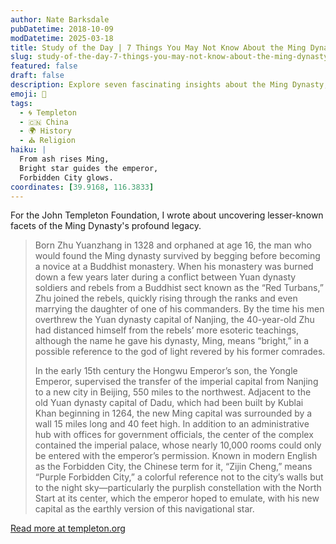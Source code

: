```yaml
---
author: Nate Barksdale
pubDatetime: 2018-10-09
modDatetime: 2025-03-18
title: Study of the Day | 7 Things You May Not Know About the Ming Dynasty
slug: study-of-the-day-7-things-you-may-not-know-about-the-ming-dynasty
featured: false
draft: false
description: Explore seven fascinating insights about the Ming Dynasty, from its humble beginnings to the majestic Forbidden City.
emoji: 🏯
tags:
  - 🌀 Templeton
  - 🇨🇳 China
  - 🌍 History
  - ⛪ Religion
haiku: |
  From ash rises Ming,
  Bright star guides the emperor,
  Forbidden City glows.
coordinates: [39.9168, 116.3833]
---
```


For the John Templeton Foundation, I wrote about uncovering lesser-known facets of the Ming Dynasty's profound legacy.

> Born Zhu Yuanzhang in 1328 and orphaned at age 16, the man who would found the Ming dynasty survived by begging before becoming a novice at a Buddhist monastery. When his monastery was burned down a few years later during a conflict between Yuan dynasty soldiers and rebels from a Buddhist sect known as the “Red Turbans,” Zhu joined the rebels, quickly rising through the ranks and even marrying the daughter of one of his commanders. By the time his men overthrew the Yuan dynasty capital of Nanjing, the 40-year-old Zhu had distanced himself from the rebels’ more esoteric teachings, although the name he gave his dynasty, Ming, means “bright,” in a possible reference to the god of light revered by his former comrades.
>
> In the early 15th century the Hongwu Emperor’s son, the Yongle Emperor, supervised the transfer of the imperial capital from Nanjing to a new city in Beijing, 550 miles to the northwest. Adjacent to the old Yuan dynasty capital of Dadu, which had been built by Kublai Khan beginning in 1264, the new Ming capital was surrounded by a wall 15 miles long and 40 feet high. In addition to an administrative hub with offices for government officials, the center of the complex contained the imperial palace, whose nearly 10,000 rooms could only be entered with the emperor’s permission. Known in modern English as the Forbidden City, the Chinese term for it, “Zijin Cheng,” means “Purple Forbidden City,” a colorful reference not to the city’s walls but to the night sky—particularly the purplish constellation with the North Start at its center, which the emperor hoped to emulate, with his new capital as the earthly version of this navigational star.

[Read more at templeton.org](https://www.history.com/news/7-things-you-may-not-know-about-the-ming-dynasty)
